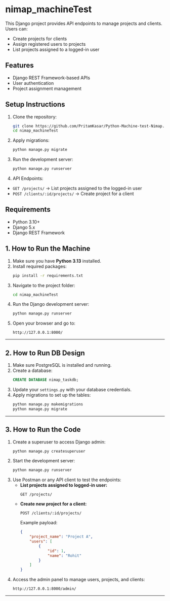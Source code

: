 
# nimap_machineTest

This Django project provides API endpoints to manage projects and clients. Users can:

- Create projects for clients
- Assign registered users to projects
- List projects assigned to a logged-in user

## Features

- Django REST Framework-based APIs
- User authentication
- Project assignment management

## Setup Instructions

1. Clone the repository:
   ```bash
   git clone https://github.com/PritamKasar/Python-Machine-test-Nimap.git
   cd nimap_machineTest
   ```
2. Apply migrations:
   ```bash
   python manage.py migrate
   ```
3. Run the development server:
   ```bash
   python manage.py runserver
   ```
4. API Endpoints:

- `GET /projects/` → List projects assigned to the logged-in user
- `POST /clients/:id/projects/` → Create project for a client

## Requirements

- Python 3.10+
- Django 5.x
- Django REST Framework

## 1. How to Run the Machine

1. Make sure you have **Python 3.13** installed.
2. Install required packages:
    ```bash
    pip install -r requirements.txt
    ```
3. Navigate to the project folder:
    ```bash
    cd nimap_machineTest
    ```
4. Run the Django development server:
    ```bash
    python manage.py runserver
    ```
5. Open your browser and go to:
    ```
    http://127.0.0.1:8000/
    ```

---

## 2. How to Run DB Design

1. Make sure PostgreSQL is installed and running.
2. Create a database:
    ```sql
    CREATE DATABASE nimap_taskdb;
    ```
3. Update your `settings.py` with your database credentials.
4. Apply migrations to set up the tables:
    ```bash
    python manage.py makemigrations
    python manage.py migrate
    ```

---

## 3. How to Run the Code

1. Create a superuser to access Django admin:
    ```bash
    python manage.py createsuperuser
    ```
2. Start the development server:
    ```bash
    python manage.py runserver
    ```
3. Use Postman or any API client to test the endpoints:
    - **List projects assigned to logged-in user:**
        ```
        GET /projects/
        ```
    - **Create new project for a client:**
        ```
        POST /clients/:id/projects/
        ```
        Example payload:
        ```json
        {
            "project_name": "Project A",
            "users": [
                {
                    "id": 1,
                    "name": "Rohit"
                }
            ]
        }
        ```
4. Access the admin panel to manage users, projects, and clients:
    ```
    http://127.0.0.1:8000/admin/
    ```

---

